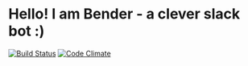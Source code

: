 # Hello! I am Bender - a clever slack bot :)

[![Build Status](https://travis-ci.org/YuraLukashik/Bender.svg?branch=master)](https://travis-ci.org/YuraLukashik/Bender)
[![Code Climate](https://codeclimate.com/github/YuraLukashik/Bender/badges/gpa.svg)](https://codeclimate.com/github/YuraLukashik/Bender)
